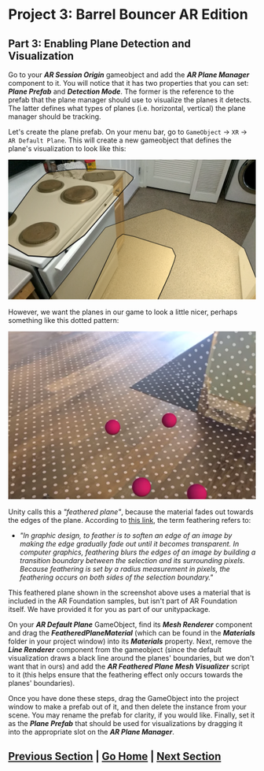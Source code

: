 # Project 3: Barrel Bouncer AR Edition

## Part 3: Enabling Plane Detection and Visualization

Go to your _**AR Session Origin**_ gameobject and add the _**AR Plane Manager**_ component to it. You will notice that it has two properties that you can set: _**Plane Prefab**_ and _**Detection Mode**_. The former is the reference to the prefab that the plane manager should use to visualize the planes it detects. The latter defines what types of planes (i.e. horizontal, vertical) the plane manager should be tracking.

Let's create the plane prefab. On your menu bar, go to `GameObject` -> `XR` -> `AR Default Plane`. This will create a new gameobject that defines the plane's visualization to look like this:

![Image showing AR Foundation's default plane visualization](images/default-planes.png)

However, we want the planes in our game to look a little nicer, perhaps something like this dotted pattern:

![Image showing feathered plane as visualization](images/feathered-planes.png)

Unity calls this a _"feathered plane"_, because the material fades out towards the edges of the plane. According to [this link](https://whatis.techtarget.com/definition/feather), the term feathering refers to:

- _"In graphic design, to feather is to soften an edge of an image by making the edge gradually fade out until it becomes transparent. In computer graphics, feathering blurs the edges of an image by building a transition boundary between the selection and its surrounding pixels. Because feathering is set by a radius measurement in pixels, the feathering occurs on both sides of the selection boundary."_

This feathered plane shown in the screenshot above uses a material that is included in the AR Foundation samples, but isn't part of AR Foundation itself. We have provided it for you as part of our unitypackage.

On your _**AR Default Plane**_ GameObject, find its _**Mesh Renderer**_ component and drag the _**FeatheredPlaneMaterial**_ (which can be found in the _**Materials**_ folder in your project window) into its _**Materials**_ property. Next, remove the _**Line Renderer**_ component from the gameobject (since the default visualization draws a black line around the planes' boundaries, but we don't want that in ours) and add the _**AR Feathered Plane Mesh Visualizer**_ script to it (this helps ensure that the feathering effect only occurs towards the planes' boundaries).

Once you have done these steps, drag the GameObject into the project window to make a prefab out of it, and then delete the instance from your scene. You may rename the prefab for clarity, if you would like. Finally, set it as the _**Plane Prefab**_ that should be used for visualizations by dragging it into the appropriate slot on the _**AR Plane Manager**_.

## [Previous Section](../ar-scene) | [Go Home](..) | [Next Section](../set-up-barrels)
